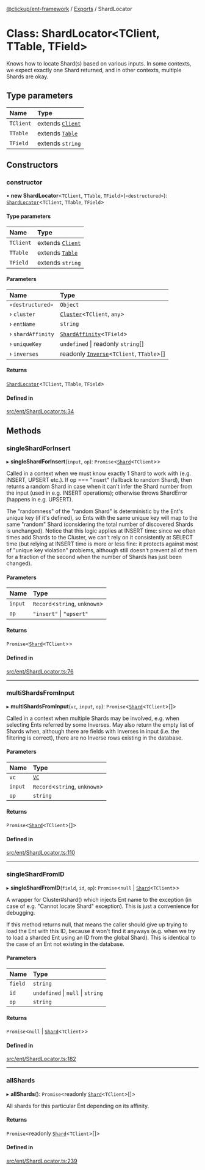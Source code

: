 [@clickup/ent-framework](../README.md) / [Exports](../modules.md) / ShardLocator

# Class: ShardLocator\<TClient, TTable, TField\>

Knows how to locate Shard(s) based on various inputs. In some contexts, we
expect exactly one Shard returned, and in other contexts, multiple Shards are
okay.

## Type parameters

| Name | Type |
| :------ | :------ |
| `TClient` | extends [`Client`](Client.md) |
| `TTable` | extends [`Table`](../modules.md#table) |
| `TField` | extends `string` |

## Constructors

### constructor

• **new ShardLocator**\<`TClient`, `TTable`, `TField`\>(`«destructured»`): [`ShardLocator`](ShardLocator.md)\<`TClient`, `TTable`, `TField`\>

#### Type parameters

| Name | Type |
| :------ | :------ |
| `TClient` | extends [`Client`](Client.md) |
| `TTable` | extends [`Table`](../modules.md#table) |
| `TField` | extends `string` |

#### Parameters

| Name | Type |
| :------ | :------ |
| `«destructured»` | `Object` |
| › `cluster` | [`Cluster`](Cluster.md)\<`TClient`, `any`\> |
| › `entName` | `string` |
| › `shardAffinity` | [`ShardAffinity`](../modules.md#shardaffinity)\<`TField`\> |
| › `uniqueKey` | `undefined` \| readonly `string`[] |
| › `inverses` | readonly [`Inverse`](Inverse.md)\<`TClient`, `TTable`\>[] |

#### Returns

[`ShardLocator`](ShardLocator.md)\<`TClient`, `TTable`, `TField`\>

#### Defined in

[src/ent/ShardLocator.ts:34](https://github.com/clickup/ent-framework/blob/master/src/ent/ShardLocator.ts#L34)

## Methods

### singleShardForInsert

▸ **singleShardForInsert**(`input`, `op`): `Promise`\<[`Shard`](Shard.md)\<`TClient`\>\>

Called in a context when we must know exactly 1 Shard to work with (e.g.
INSERT, UPSERT etc.). If op === "insert" (fallback to random Shard), then
returns a random Shard in case when it can't infer the Shard number from
the input (used in e.g. INSERT operations); otherwise throws ShardError
(happens in e.g. UPSERT).

The "randomness" of the "random Shard" is deterministic by the Ent's unique
key (if it's defined), so Ents with the same unique key will map to the
same "random" Shard (considering the total number of discovered Shards is
unchanged). Notice that this logic applies at INSERT time: since we often
times add Shards to the Cluster, we can't rely on it consistently at SELECT
time (but relying at INSERT time is more or less fine: it protects against
most of "unique key violation" problems, although still doesn't prevent all
of them for a fraction of the second when the number of Shards has just
been changed).

#### Parameters

| Name | Type |
| :------ | :------ |
| `input` | `Record`\<`string`, `unknown`\> |
| `op` | ``"insert"`` \| ``"upsert"`` |

#### Returns

`Promise`\<[`Shard`](Shard.md)\<`TClient`\>\>

#### Defined in

[src/ent/ShardLocator.ts:76](https://github.com/clickup/ent-framework/blob/master/src/ent/ShardLocator.ts#L76)

___

### multiShardsFromInput

▸ **multiShardsFromInput**(`vc`, `input`, `op`): `Promise`\<[`Shard`](Shard.md)\<`TClient`\>[]\>

Called in a context when multiple Shards may be involved, e.g. when
selecting Ents referred by some Inverses. May also return the empty list of
Shards when, although there are fields with Inverses in input (i.e. the
filtering is correct), there are no Inverse rows existing in the database.

#### Parameters

| Name | Type |
| :------ | :------ |
| `vc` | [`VC`](VC.md) |
| `input` | `Record`\<`string`, `unknown`\> |
| `op` | `string` |

#### Returns

`Promise`\<[`Shard`](Shard.md)\<`TClient`\>[]\>

#### Defined in

[src/ent/ShardLocator.ts:110](https://github.com/clickup/ent-framework/blob/master/src/ent/ShardLocator.ts#L110)

___

### singleShardFromID

▸ **singleShardFromID**(`field`, `id`, `op`): `Promise`\<``null`` \| [`Shard`](Shard.md)\<`TClient`\>\>

A wrapper for Cluster#shard() which injects Ent name to the exception (in
case of e.g. "Cannot locate Shard" exception). This is just a convenience
for debugging.

If this method returns null, that means the caller should give up trying to
load the Ent with this ID, because it won't find it anyways (e.g. when we
try to load a sharded Ent using an ID from the global Shard). This is
identical to the case of an Ent not existing in the database.

#### Parameters

| Name | Type |
| :------ | :------ |
| `field` | `string` |
| `id` | `undefined` \| ``null`` \| `string` |
| `op` | `string` |

#### Returns

`Promise`\<``null`` \| [`Shard`](Shard.md)\<`TClient`\>\>

#### Defined in

[src/ent/ShardLocator.ts:182](https://github.com/clickup/ent-framework/blob/master/src/ent/ShardLocator.ts#L182)

___

### allShards

▸ **allShards**(): `Promise`\<readonly [`Shard`](Shard.md)\<`TClient`\>[]\>

All shards for this particular Ent depending on its affinity.

#### Returns

`Promise`\<readonly [`Shard`](Shard.md)\<`TClient`\>[]\>

#### Defined in

[src/ent/ShardLocator.ts:239](https://github.com/clickup/ent-framework/blob/master/src/ent/ShardLocator.ts#L239)
